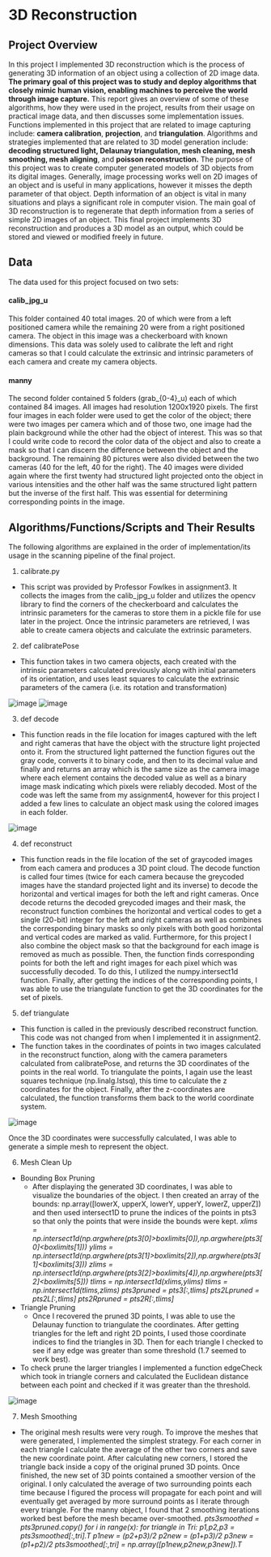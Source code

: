 # 3D Reconstruction

## Project Overview
In this project I implemented 3D reconstruction which is the process of generating
3D information of an object using a collection of 2D image data. **The primary goal of this project was to study and deploy algorithms that closely mimic human vision, enabling machines to perceive the world through image capture.** This report gives an overview of some of
these algorithms, how they were used in the project, results from their usage on practical
image data, and then discusses some implementation issues. Functions implemented in this
project that are related to image capturing include: **camera calibration**, **projection**, and
**triangulation**. Algorithms and strategies implemented that are related to 3D model generation
include: **decoding structured light, Delaunay triangulation, mesh cleaning, mesh smoothing,
mesh aligning**, and **poisson reconstruction.**
The purpose of this project was to create computer generated models of 3D objects from
its digital images. Generally, image processing works well on 2D images of an object and is
useful in many applications, however it misses the depth parameter of that object. Depth
information of an object is vital in many situations and plays a significant role in computer
vision. The main goal of 3D reconstruction is to regenerate that depth information from a series
of simple 2D images of an object. This final project implements 3D reconstruction and produces
a 3D model as an output, which could be stored and viewed or modified freely in future.

## Data
The data used for this project focused on two sets:
#### calib_jpg_u
This folder contained 40 total images. 20
of which were from a left positioned camera while the remaining 20 were from a right positioned
camera. The object in this image was a checkerboard with known dimensions. This data was
solely used to calibrate the left and right cameras so that I could calculate the extrinsic and
intrinsic parameters of each camera and create my camera objects.
#### manny
The second folder contained 5 folders (grab_{0-4}_u) each of which contained 84
images. All images had resolution 1200x1920 pixels. The first four images in each folder were
used to get the color of the object; there were two images per camera which and of those two,
one image had the plain background while the other had the object of interest. This was so that I
could write code to record the color data of the object and also to create a mask so that I can
discern the difference between the object and the background. The remaining 80 pictures were
also divided between the two cameras (40 for the left, 40 for the right). The 40 images were
divided again where the first twenty had structured light projected onto the object in various
intensities and the other half was the same structured light pattern but the inverse of the first half.
This was essential for determining corresponding points in the image.

## Algorithms/Functions/Scripts and Their Results
The following algorithms are explained in the order of implementation/its usage in the
scanning pipeline of the final project.
1. calibrate.py
  - This script was provided by Professor Fowlkes in assignment3. It collects the
images from the calib_jpg_u folder and utilizes the opencv library to find the
corners of the checkerboard and calculates the intrinsic parameters for the
cameras to store them in a pickle file for use later in the project. Once the intrinsic
parameters are retrieved, I was able to create camera objects and calculate the
extrinsic parameters.
2. def calibratePose
  - This function takes in two camera objects, each created with the intrinsic
parameters calculated previously along with initial parameters of its orientation,
and uses least squares to calculate the extrinsic parameters of the camera (i.e. its
rotation and transformation)

![image](https://github.com/erickburci/3DReconstruction/assets/159087967/3ba15140-88db-4ad7-ad68-83ff35b1aa9b)
![image](https://github.com/erickburci/3DReconstruction/assets/159087967/b5c8e800-69e3-472f-b9f3-4e19f07fa4b9)

3. def decode
  - This function reads in the file location for images captured with the left and right
cameras that have the object with the structure light projected onto it. From the
structured light patterned the function figures out the gray code, converts it to
binary code, and then to its decimal value and finally and returns an array which
is the same size as the camera image where each element contains the decoded
value as well as a binary image mask indicating which pixels were reliably
decoded. Most of the code was left the same from my assignment4, however for
this project I added a few lines to calculate an object mask using the colored
images in each folder.

![image](https://github.com/erickburci/3DReconstruction/assets/159087967/a0e7eac5-cffd-48a4-8fe0-fb675f1d1a2e)

4. def reconstruct
  - This function reads in the file location of the set of graycoded images from each
camera and produces a 3D point cloud. The decode function is called four times
(twice for each camera because the greycoded images have the standard projected
light and its inverse) to decode the horizontal and vertical images for both the left
and right cameras. Once decode returns the decoded greycoded images and their
mask, the reconstruct function combines the horizontal and vertical codes to get a
single (20-bit) integer for the left and right cameras as well as combines the
corresponding binary masks so only pixels with both good horizontal and vertical
codes are marked as valid. Furthermore, for this project I also combine the object
mask so that the background for each image is removed as much as possible.
Then, the function finds corresponding points for both the left and right images
for each pixel which was successfully decoded. To do this, I utilized the
numpy.intersect1d function. Finally, after getting the indices of the corresponding
points, I was able to use the triangulate function to get the 3D coordinates for the
set of pixels.

5. def triangulate
  - This function is called in the previously described reconstruct function. This code
was not changed from when I implemented it in assignment2.
  - The function takes in the coordinates of points in two images calculated in the
reconstruct function, along with the camera parameters calculated from
calibratePose, and returns the 3D coordinates of the points in the real world. To
triangulate the points, I again use the least squares technique (np.linalg.lstsq), this
time to calculate the z coordinates for the object. Finally, after the z-coordinates
are calculated, the function transforms them back to the world coordinate system.

![image](https://github.com/erickburci/3DReconstruction/assets/159087967/c71b2544-318b-4ea3-97cc-bb99038e87c8)

Once the 3D coordinates were successfully calculated, I was able to generate a
simple mesh to represent the object.

6. Mesh Clean Up
  - Bounding Box Pruning
    - After displaying the generated 3D coordinates, I was able to visualize the
boundaries of the object. I then created an array of the bounds:
np.array([lowerX, upperX, lowerY, upperY, lowerZ, upperZ]) and then
used intersect1D to prune the indices of the points in pts3 so that only the
points that were inside the bounds were kept.
*xlims = np.intersect1d(np.argwhere(pts3[0]>boxlimits[0]),np.argwhere(pts3[0]<boxlimits[1]))*
*ylims = np.intersect1d(np.argwhere(pts3[1]>boxlimits[2]),np.argwhere(pts3[1]<boxlimits[3]))*
*zlims = np.intersect1d(np.argwhere(pts3[2]>boxlimits[4]),np.argwhere(pts3[2]<boxlimits[5]))*
*tlims = np.intersect1d(xlims,ylims)*
*tlims = np.intersect1d(tlims,zlims)*
*pts3pruned = pts3[:,tlims]*
*pts2Lpruned = pts2L[:,tlims]*
*pts2Rpruned = pts2R[:,tlims]*
  - Triangle Pruning
    - Once I recovered the pruned 3D points, I was able to use the Delaunay
function to triangulate the coordinates. After getting triangles for the left
and right 2D points, I used those coordinate indices to find the triangles in
3D. Then for each triangle I checked to see if any edge was greater than
some threshold (1.7 seemed to work best).
  - To check prune the larger triangles I implemented a function
edgeCheck which took in triangle corners and calculated the
Euclidean distance between each point and checked if it was
greater than the threshold.

![image](https://github.com/erickburci/3DReconstruction/assets/159087967/01e211c6-c1ec-4277-a047-1e386806877c)

7. Mesh Smoothing
  - The original mesh results were very rough. To improve the meshes that were
generated, I implemented the simplest strategy. For each corner in each triangle I
calculate the average of the other two corners and save the new coordinate point.
After calculating new corners, I stored the triangle back inside a copy of the
original pruned 3D points. Once finished, the new set of 3D points contained a
smoother version of the original. I only calculated the average of two surrounding
points each time because I figured the process will propagate for each point and
will eventually get averaged by more surround points as I iterate through every
triangle. For the manny object, I found that 2 smoothing iterations worked best
before the mesh became over-smoothed.
*pts3smoothed = pts3pruned.copy()*
*for i in range(x):*
*for triangle in Tri:*
*p1,p2,p3 = pts3smoothed[:,tri].T*
*p1new = (p2+p3)/2*
*p2new = (p1+p3)/2*
*p3new = (p1+p2)/2*
*pts3smoothed[:,tri] = np.array([p1new,p2new,p3new]).T*





